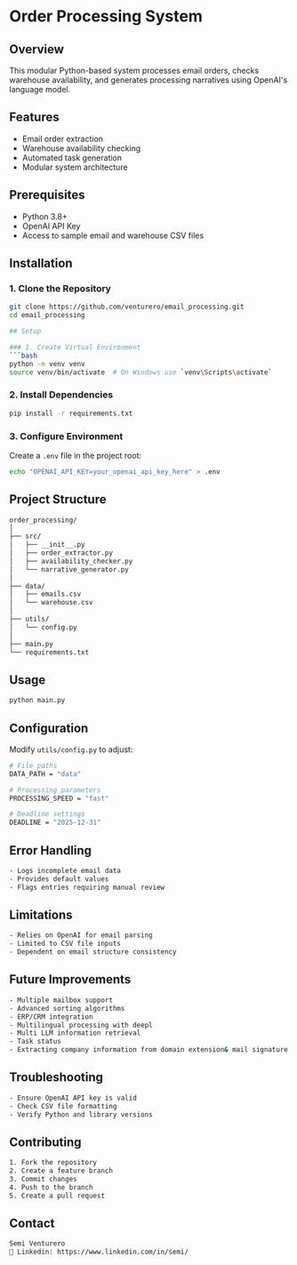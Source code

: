 # Order Processing System

## Overview
This modular Python-based system processes email orders, checks warehouse availability, and generates processing narratives using OpenAI's language model.

## Features
- Email order extraction
- Warehouse availability checking
- Automated task generation
- Modular system architecture

## Prerequisites
- Python 3.8+
- OpenAI API Key
- Access to sample email and warehouse CSV files

## Installation

### 1. Clone the Repository
```bash
git clone https://github.com/venturero/email_processing.git
cd email_processing

## Setup

### 1. Create Virtual Environment
```bash
python -m venv venv
source venv/bin/activate  # On Windows use `venv\Scripts\activate`
```

### 2. Install Dependencies
```bash
pip install -r requirements.txt
```

### 3. Configure Environment
Create a `.env` file in the project root:

```bash
echo "OPENAI_API_KEY=your_openai_api_key_here" > .env
```

## Project Structure

```bash
order_processing/
│
├── src/
│   ├── __init__.py
│   ├── order_extractor.py
│   ├── availability_checker.py
│   └── narrative_generator.py
│
├── data/
│   ├── emails.csv
│   └── warehouse.csv
│
├── utils/
│   └── config.py
│
├── main.py
└── requirements.txt
```

## Usage

```bash
python main.py
```

## Configuration

Modify `utils/config.py` to adjust:

```bash
# File paths
DATA_PATH = "data"

# Processing parameters
PROCESSING_SPEED = "fast"

# Deadline settings
DEADLINE = "2025-12-31"
```

## Error Handling

```bash
- Logs incomplete email data
- Provides default values
- Flags entries requiring manual review
```

## Limitations

```bash
- Relies on OpenAI for email parsing
- Limited to CSV file inputs
- Dependent on email structure consistency
```

## Future Improvements

```bash
- Multiple mailbox support
- Advanced sorting algorithms
- ERP/CRM integration
- Multilingual processing with deepl
- Multi LLM information retrieval
- Task status
- Extracting company information from domain extension& mail signature. 
```

## Troubleshooting

```bash
- Ensure OpenAI API key is valid
- Check CSV file formatting
- Verify Python and library versions
```

## Contributing

```bash
1. Fork the repository
2. Create a feature branch
3. Commit changes
4. Push to the branch
5. Create a pull request
```

## Contact

```bash
Semi Venturero
📧 Linkedin: https://www.linkedin.com/in/semi/
```

